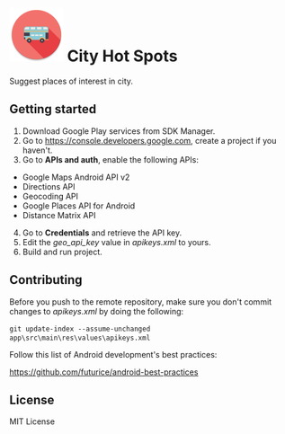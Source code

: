 # ![City Hot Spots](app/src/main/res/mipmap-xhdpi/ic_launcher.png) City Hot Spots #

Suggest places of interest in city.

## Getting started

1. Download Google Play services from SDK Manager.
2. Go to https://console.developers.google.com, create a project if you haven't.
3. Go to **APIs and auth**, enable the following APIs:
  * Google Maps Android API v2
  * Directions API
  * Geocoding API
  * Google Places API for Android
  * Distance Matrix API
4. Go to **Credentials** and retrieve the API key.
5. Edit the *geo_api_key* value in *apikeys.xml* to yours.
6. Build and run project.

## Contributing

Before you push to the remote repository, make sure you don't commit changes to *apikeys.xml* by doing the following:

```
git update-index --assume-unchanged app\src\main\res\values\apikeys.xml
```

Follow this list of Android development's best practices:

https://github.com/futurice/android-best-practices

## License

MIT License